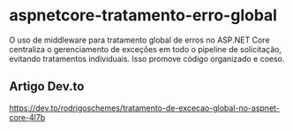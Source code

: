 # aspnetcore-tratamento-erro-global
O uso de middleware para tratamento global de erros no ASP.NET Core centraliza o gerenciamento de exceções em todo o pipeline de solicitação, evitando tratamentos individuais. Isso promove código organizado e coeso.

## Artigo Dev.to
https://dev.to/rodrigoschemes/tratamento-de-excecao-global-no-aspnet-core-4l7b
